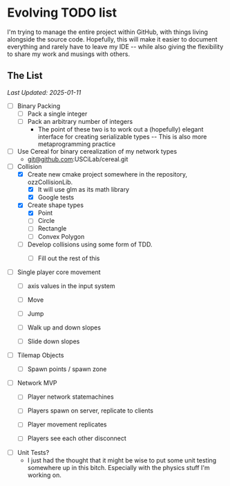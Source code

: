 # Evolving TODO list

I'm trying to manage the entire project within GitHub, with things living alongside the source code. 
Hopefully, this will make it easier to document everything and rarely have to leave my IDE -- while also giving the flexibility
to share my work and musings with others.

## The List
<i>Last Updated: 2025-01-11</i>

- [ ] Binary Packing
  - [ ] Pack a single integer
  - [ ] Pack an arbitrary number of integers
    - The point of these two is to work out a (hopefully) elegant interface for creating serializable types
    -- This is also more metaprogramming practice
- [ ] Use Cereal for binary cerealization of my network types
  - git@github.com:USCiLab/cereal.git
- [ ] Collision
  - [x] Create new cmake project somewhere in the repository, ozzCollisionLib.
    - [x] It will use glm as its math library
    - [x] Google tests
  - [x] Create shape types
    - [x] Point
    - [ ] Circle
    - [ ] Rectangle
    - [ ] Convex Polygon
  - [ ] Develop collisions using some form of TDD.
    - [ ] Fill out the rest of this
   

- [ ] Single player core movement
  - [ ] axis values in the input system
  - [ ] Move
  - [ ] Jump
  - [ ] Walk up and down slopes
  - [ ] Slide down slopes
   
   
- [ ] Tilemap Objects
  - [ ] Spawn points / spawn zone
   
   
- [ ] Network MVP
  - [ ] Player network statemachines 
  - [ ] Players spawn on server, replicate to clients
  - [ ] Player movement replicates
  - [ ] Players see each other disconnect
   
   
- [ ] Unit Tests?
  - I just had the thought that it might be wise to put some unit testing somewhere
  up in this bitch. Especially with the physics stuff I'm working on.